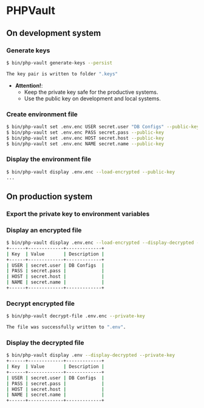 # PHPVault

## On development system

### Generate keys

```bash
$ bin/php-vault generate-keys --persist

The key pair is written to folder ".keys"
```

* **Attention!**:
	* Keep the private key safe for the productive systems.
	* Use the public key on development and local systems.



### Create environment file

```bash
$ bin/php-vault set .env.enc USER secret.user "DB Configs" --public-key --create
$ bin/php-vault set .env.enc PASS secret.pass --public-key
$ bin/php-vault set .env.enc HOST secret.host --public-key
$ bin/php-vault set .env.enc NAME secret.name --public-key
```

### Display the environment file

```bash
$ bin/php-vault display .env.enc --load-encrypted --public-key
...
```

## On production system

### Export the private key to environment variables

### Display an encrypted file

```bash
$ bin/php-vault display .env.enc --load-encrypted --display-decrypted --private-key
+------+-------------+-------------+
| Key  | Value       | Description |
+------+-------------+-------------+
| USER | secret.user | DB Configs  |
| PASS | secret.pass |             |
| HOST | secret.host |             |
| NAME | secret.name |             |
+------+-------------+-------------+
```

### Decrypt encrypted file

```bash
$ bin/php-vault decrypt-file .env.enc --private-key

The file was successfully written to ".env".
```

### Display the decrypted file

```bash
$ bin/php-vault display .env --display-decrypted --private-key
+------+-------------+-------------+
| Key  | Value       | Description |
+------+-------------+-------------+
| USER | secret.user | DB Configs  |
| PASS | secret.pass |             |
| HOST | secret.host |             |
| NAME | secret.name |             |
+------+-------------+-------------+
```

